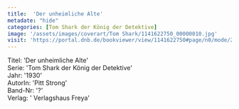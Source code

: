```yaml
---
title:  'Der unheimliche Alte'
metadate: "hide"
categories: [Tom Shark der König der Detektive]
image: '/assets/images/coverart/Tom Shark/1141622750_00000010.jpg'
visit: 'https://portal.dnb.de/bookviewer/view/1141622750#page/n0/mode/2up'
---
```

Titel: 'Der unheimliche Alte' <br>
Serie: 'Tom Shark der König der Detektive' <br>
Jahr: '1930' <br>
AutorIn: 'Pitt Strong' <br>
Band-Nr: '?' <br>
Verlag: ' Verlagshaus Freya'